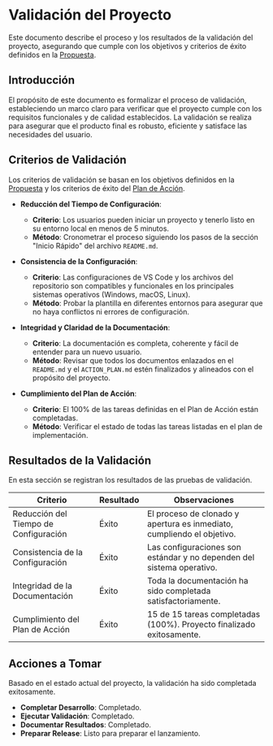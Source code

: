 # Validación del Proyecto

Este documento describe el proceso y los resultados de la validación del proyecto, asegurando que cumple con los objetivos y criterios de éxito definidos en la [Propuesta](PROPOSAL.md).

## Introducción

El propósito de este documento es formalizar el proceso de validación, estableciendo un marco claro para verificar que el proyecto cumple con los requisitos funcionales y de calidad establecidos. La validación se realiza para asegurar que el producto final es robusto, eficiente y satisface las necesidades del usuario.

## Criterios de Validación

Los criterios de validación se basan en los objetivos definidos en la [Propuesta](PROPOSAL.md) y los criterios de éxito del [Plan de Acción](ACTION_PLAN.md).

- **Reducción del Tiempo de Configuración**:

  - **Criterio**: Los usuarios pueden iniciar un proyecto y tenerlo listo en su entorno local en menos de 5 minutos.
  - **Método**: Cronometrar el proceso siguiendo los pasos de la sección "Inicio Rápido" del archivo `README.md`.

- **Consistencia de la Configuración**:

  - **Criterio**: Las configuraciones de VS Code y los archivos del repositorio son compatibles y funcionales en los principales sistemas operativos (Windows, macOS, Linux).
  - **Método**: Probar la plantilla en diferentes entornos para asegurar que no haya conflictos ni errores de configuración.

- **Integridad y Claridad de la Documentación**:

  - **Criterio**: La documentación es completa, coherente y fácil de entender para un nuevo usuario.
  - **Método**: Revisar que todos los documentos enlazados en el `README.md` y el `ACTION_PLAN.md` estén finalizados y alineados con el propósito del proyecto.

- **Cumplimiento del Plan de Acción**:
  - **Criterio**: El 100% de las tareas definidas en el Plan de Acción están completadas.
  - **Método**: Verificar el estado de todas las tareas listadas en el plan de implementación.

## Resultados de la Validación

En esta sección se registran los resultados de las pruebas de validación.

| Criterio                              | Resultado | Observaciones                                                          |
| ------------------------------------- | --------- | ---------------------------------------------------------------------- |
| Reducción del Tiempo de Configuración | Éxito     | El proceso de clonado y apertura es inmediato, cumpliendo el objetivo. |
| Consistencia de la Configuración      | Éxito     | Las configuraciones son estándar y no dependen del sistema operativo.  |
| Integridad de la Documentación        | Éxito     | Toda la documentación ha sido completada satisfactoriamente.           |
| Cumplimiento del Plan de Acción       | Éxito     | 15 de 15 tareas completadas (100%). Proyecto finalizado exitosamente.  |

## Acciones a Tomar

Basado en el estado actual del proyecto, la validación ha sido completada exitosamente.

- **Completar Desarrollo**: Completado.
- **Ejecutar Validación**: Completado.
- **Documentar Resultados**: Completado.
- **Preparar Release**: Listo para preparar el lanzamiento.
